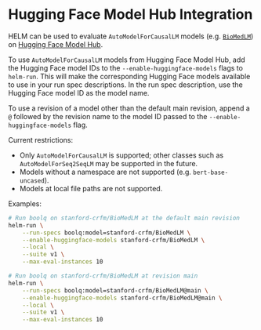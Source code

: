 # Hugging Face Model Hub Integration

HELM can be used to evaluate `AutoModelForCausalLM` models (e.g. [`BioMedLM`](https://huggingface.co/stanford-crfm/BioMedLM)) on [Hugging Face Model Hub](https://huggingface.co/models).

To use `AutoModelForCausalLM` models from Hugging Face Model Hub, add the Hugging Face model IDs to the `--enable-huggingface-models` flags to `helm-run`. This will make the corresponding Hugging Face models available to use in your run spec descriptions. In the run spec description, use the Hugging Face model ID as the model name.

To use a revision of a model other than the default main revision, append a `@` followed by the revision name to the model ID passed to the `--enable-huggingface-models` flag.

Current restrictions:

- Only `AutoModelForCausalLM` is supported; other classes such as `AutoModelForSeq2SeqLM` may be supported in the future.
- Models without a namespace are not supported (e.g. `bert-base-uncased`).
- Models at local file paths are not supported.

Examples:

```bash
# Run boolq on stanford-crfm/BioMedLM at the default main revision
helm-run \
    --run-specs boolq:model=stanford-crfm/BioMedLM \
    --enable-huggingface-models stanford-crfm/BioMedLM \
    --local \
    --suite v1 \
    --max-eval-instances 10

# Run boolq on stanford-crfm/BioMedLM at revision main
helm-run \
    --run-specs boolq:model=stanford-crfm/BioMedLM@main \
    --enable-huggingface-models stanford-crfm/BioMedLM@main \
    --local \
    --suite v1 \
    --max-eval-instances 10
```
